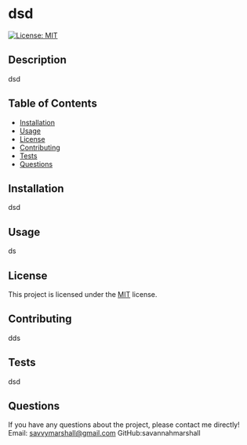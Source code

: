 # dsd

[![License: MIT](https://img.shields.io/badge/License-MIT-yellow.svg)](https://opensource.org/licenses/MIT)

## Description
dsd

## Table of Contents
- [Installation](#installation)
- [Usage](#usage)
- [License](#license)
- [Contributing](#contributing)
- [Tests](#tests)
- [Questions](#questions)

## Installation
dsd

## Usage
ds

## License
This project is licensed under the [MIT](https://opensource.org/licenses/MIT) license.

## Contributing
dds

## Tests
dsd

## Questions
If you have any questions about the project, please contact me directly!
Email: savvymarshall@gmail.com
GitHub:savannahmarshall
